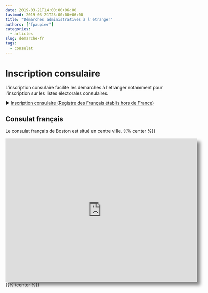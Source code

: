 ```yaml
---
date: 2019-03-21T14:00:00+06:00
lastmod: 2019-03-21T23:00:00+06:00
title: "Démarches administratives à l'étranger"
authors: ["fpaupier"]
categories:
  - articles
slug: demarche-fr
tags:
  - consulat
---
```


# Inscription consulaire
L'inscription consulaire facilite les démarches à l'étranger notamment pour l'inscription sur les listes électorales consulaires.

:arrow_forward: [Inscription consulaire (Registre des Français établis hors de France)](https://www.service-public.fr/particuliers/vosdroits/F33307)

## Consulat français

Le consulat français de Boston est situé en centre ville. 
{{% center %}}
<iframe
 src="https://www.google.com/maps/embed?pb=!1m18!1m12!1m3!1d2948.604903539109!2d-71.07378918459084!3d42.35094624366976!2m3!1f0!2f0!3f0!3m2!1i1024!2i768!4f13.1!3m3!1m2!1s0x89e37a74915e99cf%3A0xdcce493a330b21c9!2sConsulate+General+of+France!5e0!3m2!1sen!2sus!4v1553299857310"
 width="600"
 height="450"
 frameborder="0"
 style="box-shadow: 10px 10px 10px #888"
 allowfullscreen>
</iframe>
{{% /center %}}
 